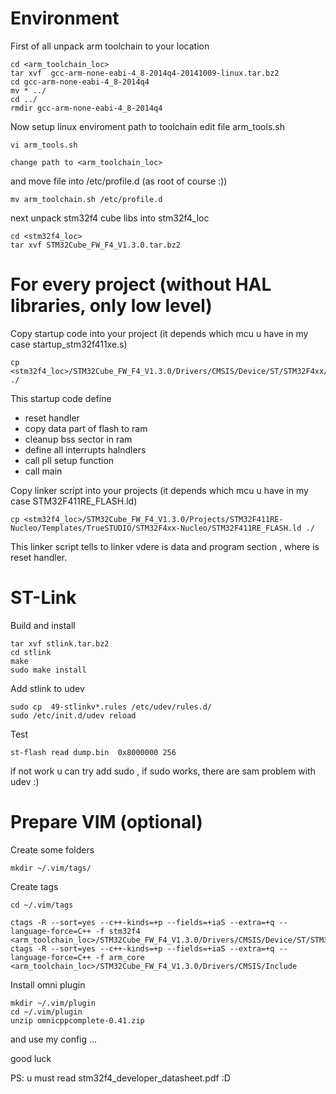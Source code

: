 Environment
===========

First of all unpack arm toolchain to your location

```
cd <arm_toolchain_loc>
tar xvf  gcc-arm-none-eabi-4_8-2014q4-20141009-linux.tar.bz2
cd gcc-arm-none-eabi-4_8-2014q4
mv * ../
cd ../
rmdir gcc-arm-none-eabi-4_8-2014q4
```

Now setup linux enviroment path to toolchain 
edit file arm_tools.sh
```
vi arm_tools.sh

change path to <arm_toolchain_loc>
```
and move file into /etc/profile.d (as root of course :))
```
mv arm_toolchain.sh /etc/profile.d
```

next unpack stm32f4 cube libs into stm32f4_loc
```
cd <stm32f4_loc>
tar xvf STM32Cube_FW_F4_V1.3.0.tar.bz2
```

For every project (without HAL libraries, only low level)
=========================================================

Copy startup code into your project (it depends which mcu u have in my case startup_stm32f411xe.s) 
```
cp <stm32f4_loc>/STM32Cube_FW_F4_V1.3.0/Drivers/CMSIS/Device/ST/STM32F4xx/Source/Templates/gcc/startup_stm32f411xe.s ./
```
This startup code define 
* reset handler
* copy data part of flash to ram 
* cleanup bss sector in ram 
* define all interrupts halndlers
* call pll setup function
* call main


Copy linker script into your projects (it depends which mcu u have in my case  STM32F411RE_FLASH.ld)
```
cp <stm32f4_loc>/STM32Cube_FW_F4_V1.3.0/Projects/STM32F411RE-Nucleo/Templates/TrueSTUDIO/STM32F4xx-Nucleo/STM32F411RE_FLASH.ld ./
```
This linker script tells to linker vdere is data and program section , where is reset handler.

ST-Link
=====================
Build and install
```
tar xvf stlink.tar.bz2 
cd stlink
make 
sudo make install
```
Add stlink to udev 
```
sudo cp  49-stlinkv*.rules /etc/udev/rules.d/
sudo /etc/init.d/udev reload
```
Test 
```
st-flash read dump.bin  0x8000000 256

```
if not work  u can try add sudo , if sudo works, there are sam problem with udev :)


Prepare VIM (optional)
======================
Create some folders
```
mkdir ~/.vim/tags/
```
Create tags
```
cd ~/.vim/tags

ctags -R --sort=yes --c++-kinds=+p --fields=+iaS --extra=+q --language-force=C++ -f stm32f4 <arm_toolchain_loc>/STM32Cube_FW_F4_V1.3.0/Drivers/CMSIS/Device/ST/STM32F4xx/Include
ctags -R --sort=yes --c++-kinds=+p --fields=+iaS --extra=+q --language-force=C++ -f arm_core <arm_toolchain_loc>/STM32Cube_FW_F4_V1.3.0/Drivers/CMSIS/Include

```
Install omni plugin
```
mkdir ~/.vim/plugin
cd ~/.vim/plugin
unzip omnicppcomplete-0.41.zip
```

and use my config ... 

good luck

PS: u must read stm32f4_developer_datasheet.pdf :D
